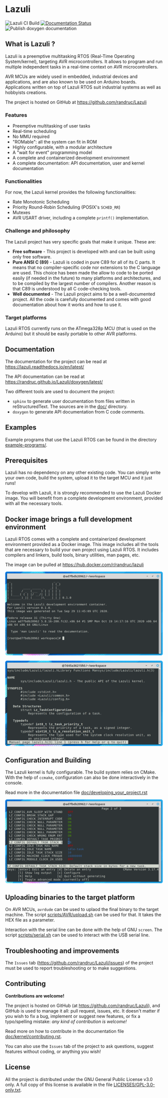 <!---
SPDX-License-Identifier: GPL-3.0-only
This file is part of Lazuli.
Copyright (c) 2017-2020, Remi Andruccioli <remi.andruccioli@gmail.com>
--->

# Lazuli

![Lazuli CI Build](https://github.com/randruc/Lazuli/workflows/Lazuli%20CI%20Build/badge.svg)
[![Documentation Status](https://readthedocs.org/projects/lazuli/badge/?version=latest)](https://lazuli.readthedocs.io/en/latest/?badge=latest)
![Publish doxygen documentation](https://github.com/randruc/Lazuli/workflows/Publish%20doxygen%20documentation/badge.svg)


## What is Lazuli ?

Lazuli is a preemptive multitasking RTOS (Real-Time Operating System/kernel),
targeting AVR microcontrollers.
It allows to program and run multiple independent tasks in a real-time context
on AVR microcontrollers.

AVR MCUs are widely used in embedded, industrial devices and applications, and
are also known to be used on Arduino boards.
Applications written on top of Lazuli RTOS suit industrial systems as well as
hobbyists creations.

The project is hosted on GitHub at https://github.com/randruc/Lazuli


### Features

* Preemptive multitasking of user tasks
* Real-time scheduling
* No MMU required
* "ROMable": all the system can fit in ROM
* Highly configurable, with a modular architecture
* A "wait for event" programming model
* A complete and containerized development environment
* A complete documentation: API documentation, user and kernel documentation


### Functionalities

For now, the Lazuli kernel provides the following functionalities:

* Rate Monotonic Scheduling
* Priority Round-Robin Scheduling (POSIX's `SCHED_RR`)
* Mutexes
* AVR USART driver, including a complete `printf()` implementation.


### Challenge and philosophy

The Lazuli project has very specific goals that make it unique. These are:

* __Free software__ - This project is developed with and can be built using only
  free software.
* __Pure ANSI C (89)__ - Lazuli is coded in pure C89 for all of its C parts.
  It means that no compiler-specific code nor extensions to the C language are
  used. This choice has been made the allow to code to be ported easily (if
  needed in the future) to many platforms and architectures, and to be compiled
  by the largest number of compilers. Another reason is that C89 is understood
  by all C code-checking tools.
* __Well documented__ - The Lazuli project aims to be a well-documented project.
  All the code is carefully documented and comes with good documentation about
  how it works and how to use it.


### Target platforms

Lazuli RTOS currently runs on the ATmega328p MCU (that is used on the Arduino)
but it should be easily portable to other AVR platforms.


## Documentation

The documentation for the project can be read at
https://lazuli.readthedocs.io/en/latest/

The API documentation can be read at
https://randruc.github.io/Lazuli/doxygen/latest/

Two different tools are used to document the project:
* `sphinx` to generate user documentation from files written in
  reStructuredText. The sources are in the [doc/](doc/) directory.
* `doxygen` to generate API documentation from C code comments.


## Examples

Example programs that use the Lazuli RTOS can be found in the directory
[example-programs/](example-programs/).


## Prerequisites

Lazuli has no dependency on any other existing code.
You can simply write your own code, build the system, upload it to the target
MCU and it just runs!

To develop with Lazuli, it is strongly recommended to use the Lazuli Docker
image. You will benefit from a complete development environment, provided with
all the necessary tools.


## Docker image brings a full development environment

Lazuli RTOS comes with a complete and containerized development environment
provided as a Docker image.
This image includes all the tools that are necessary to build your own project
using Lazuli RTOS. It includes compilers and linkers, build tools, binary
utilities, man pages, etc.

The image can be pulled at https://hub.docker.com/r/randruc/lazuli

![Lazuli Docker container start](images/docker_container_start.png)

![Lazuli Docker container man pages](images/docker_container_man.png)


## Configuration and Building

The Lazuli kernel is fully configurable.
The build system relies on CMake. With the help of `ccmake`, configuration can
also be done interactively in the console.

Read more in the documentation file
[doc/developing_your_project.rst](doc/developing_your_project.rst)

![Lazuli configuration with ccmake](images/ccmake.png)


## Uploading binaries to the target platform

On AVR MCUs, `avrdude` can be used to uplaod the final binary to the target
machine.
The script [scripts/AVR/upload.sh](scripts/AVR/upload.sh) can be used for that.
It takes the HEX file as a parameter.

Interaction with the serial line can be done with the help of GNU `screen`.
The script [scripts/serial.sh](scripts/serial.sh) can be used to interact with
the USB serial line.


## Troubleshooting and improvements

The `Issues` tab (https://github.com/randruc/Lazuli/issues) of the project must
be used to report troubleshooting or to make suggestions.


## Contributing

__Contributions are welcome!__

The project is hosted on GitHub (at https://github.com/randruc/Lazuli), and
GitHub is used to manage it all: pull request, issues, etc.
It doesn't matter if you wish to fix a bug, implement or suggest new features,
or fix a typo/spelling mistake: _any kind of contribution is welcome!_

Read more on how to contribute in the documentation file
[doc/kernel/contributing.rst](doc/kernel/contributing.rst).

You can also use the `Issues` tab of the project to ask questions, suggest
features without coding, or anything you wish!


## License

All the project is distributed under the GNU General Public License v3.0 only.
A full copy of this license is available in the file
[LICENSES/GPL-3.0-only.txt](LICENSES/GPL-3.0-only.txt).
